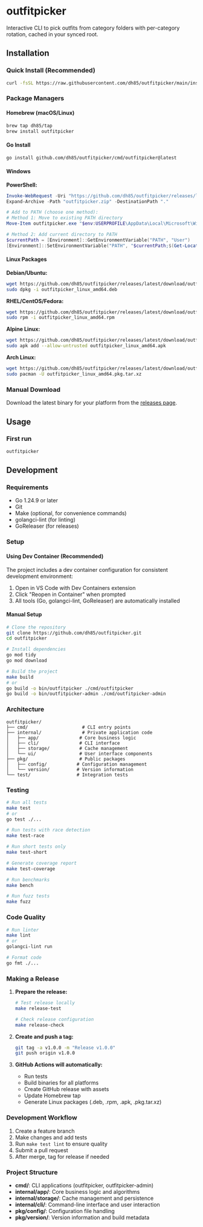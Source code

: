 # outfitpicker

Interactive CLI to pick outfits from category folders with per-category rotation, cached in your synced root.

## Installation

### Quick Install (Recommended)
```bash
curl -fsSL https://raw.githubusercontent.com/dh85/outfitpicker/main/install.sh | bash
```

### Package Managers

#### Homebrew (macOS/Linux)
```bash
brew tap dh85/tap
brew install outfitpicker
```

#### Go Install
```bash
go install github.com/dh85/outfitpicker/cmd/outfitpicker@latest
```

#### Windows

**PowerShell:**
```powershell
Invoke-WebRequest -Uri "https://github.com/dh85/outfitpicker/releases/latest/download/outfitpicker_Windows_x86_64.zip" -OutFile "outfitpicker.zip"
Expand-Archive -Path "outfitpicker.zip" -DestinationPath "."

# Add to PATH (choose one method):
# Method 1: Move to existing PATH directory
Move-Item outfitpicker.exe "$env:USERPROFILE\AppData\Local\Microsoft\WindowsApps\"

# Method 2: Add current directory to PATH
$currentPath = [Environment]::GetEnvironmentVariable("PATH", "User")
[Environment]::SetEnvironmentVariable("PATH", "$currentPath;$(Get-Location)", "User")
```

#### Linux Packages

**Debian/Ubuntu:**
```bash
wget https://github.com/dh85/outfitpicker/releases/latest/download/outfitpicker_linux_amd64.deb
sudo dpkg -i outfitpicker_linux_amd64.deb
```

**RHEL/CentOS/Fedora:**
```bash
wget https://github.com/dh85/outfitpicker/releases/latest/download/outfitpicker_linux_amd64.rpm
sudo rpm -i outfitpicker_linux_amd64.rpm
```

**Alpine Linux:**
```bash
wget https://github.com/dh85/outfitpicker/releases/latest/download/outfitpicker_linux_amd64.apk
sudo apk add --allow-untrusted outfitpicker_linux_amd64.apk
```

**Arch Linux:**
```bash
wget https://github.com/dh85/outfitpicker/releases/latest/download/outfitpicker_linux_amd64.pkg.tar.xz
sudo pacman -U outfitpicker_linux_amd64.pkg.tar.xz
```

### Manual Download
Download the latest binary for your platform from the [releases page](https://github.com/dh85/outfitpicker/releases).

## Usage

### First run

```bash
outfitpicker
```

## Development

### Requirements

- Go 1.24.9 or later
- Git
- Make (optional, for convenience commands)
- golangci-lint (for linting)
- GoReleaser (for releases)

### Setup

#### Using Dev Container (Recommended)
The project includes a dev container configuration for consistent development environment:

1. Open in VS Code with Dev Containers extension
2. Click "Reopen in Container" when prompted
3. All tools (Go, golangci-lint, GoReleaser) are automatically installed

#### Manual Setup
```bash
# Clone the repository
git clone https://github.com/dh85/outfitpicker.git
cd outfitpicker

# Install dependencies
go mod tidy
go mod download

# Build the project
make build
# or
go build -o bin/outfitpicker ./cmd/outfitpicker
go build -o bin/outfitpicker-admin ./cmd/outfitpicker-admin
```

### Architecture

```
outfitpicker/
├── cmd/                    # CLI entry points
├── internal/               # Private application code
│   ├── app/               # Core business logic
│   ├── cli/               # CLI interface
│   ├── storage/           # Cache management
│   └── ui/                # User interface components
├── pkg/                   # Public packages
│   ├── config/           # Configuration management
│   └── version/          # Version information
└── test/                 # Integration tests
```

### Testing

```bash
# Run all tests
make test
# or
go test ./...

# Run tests with race detection
make test-race

# Run short tests only
make test-short

# Generate coverage report
make test-coverage

# Run benchmarks
make bench

# Run fuzz tests
make fuzz
```

### Code Quality

```bash
# Run linter
make lint
# or
golangci-lint run

# Format code
go fmt ./...
```

### Making a Release

1. **Prepare the release:**
   ```bash
   # Test release locally
   make release-test
   
   # Check release configuration
   make release-check
   ```

2. **Create and push a tag:**
   ```bash
   git tag -a v1.0.0 -m "Release v1.0.0"
   git push origin v1.0.0
   ```

3. **GitHub Actions will automatically:**
   - Run tests
   - Build binaries for all platforms
   - Create GitHub release with assets
   - Update Homebrew tap
   - Generate Linux packages (.deb, .rpm, .apk, .pkg.tar.xz)

### Development Workflow

1. Create a feature branch
2. Make changes and add tests
3. Run `make test lint` to ensure quality
4. Submit a pull request
5. After merge, tag for release if needed

### Project Structure

- **cmd/**: CLI applications (outfitpicker, outfitpicker-admin)
- **internal/app/**: Core business logic and algorithms
- **internal/storage/**: Cache management and persistence
- **internal/cli/**: Command-line interface and user interaction
- **pkg/config/**: Configuration file handling
- **pkg/version/**: Version information and build metadata
